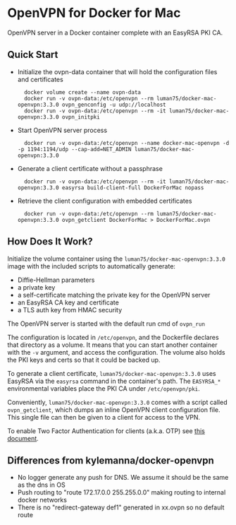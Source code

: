 # OpenVPN for Docker for Mac

OpenVPN server in a Docker container complete with an EasyRSA PKI CA.

## Quick Start


* Initialize the ovpn-data container that will hold the configuration files and certificates

        docker volume create --name ovpn-data
        docker run -v ovpn-data:/etc/openvpn --rm luman75/docker-mac-openvpn:3.3.0 ovpn_genconfig -u udp://localhost
        docker run -v ovpn-data:/etc/openvpn --rm -it luman75/docker-mac-openvpn:3.3.0 ovpn_initpki

* Start OpenVPN server process

        docker run -v ovpn-data:/etc/openvpn --name docker-mac-openvpn -d -p 1194:1194/udp --cap-add=NET_ADMIN luman75/docker-mac-openvpn:3.3.0

* Generate a client certificate without a passphrase

        docker run -v ovpn-data:/etc/openvpn --rm -it luman75/docker-mac-openvpn:3.3.0 easyrsa build-client-full DockerForMac nopass

* Retrieve the client configuration with embedded certificates

        docker run -v ovpn-data:/etc/openvpn --rm luman75/docker-mac-openvpn:3.3.0 ovpn_getclient DockerForMac > DockerForMac.ovpn


## How Does It Work?

Initialize the volume container using the `luman75/docker-mac-openvpn:3.3.0` image with the
included scripts to automatically generate:

- Diffie-Hellman parameters
- a private key
- a self-certificate matching the private key for the OpenVPN server
- an EasyRSA CA key and certificate
- a TLS auth key from HMAC security

The OpenVPN server is started with the default run cmd of `ovpn_run`

The configuration is located in `/etc/openvpn`, and the Dockerfile
declares that directory as a volume. It means that you can start another
container with the `-v` argument, and access the configuration.
The volume also holds the PKI keys and certs so that it could be backed up.

To generate a client certificate, `luman75/docker-mac-openvpn:3.3.0` uses EasyRSA via the
`easyrsa` command in the container's path.  The `EASYRSA_*` environmental
variables place the PKI CA under `/etc/openvpn/pki`.

Conveniently, `luman75/docker-mac-openvpn:3.3.0` comes with a script called `ovpn_getclient`,
which dumps an inline OpenVPN client configuration file.  This single file can
then be given to a client for access to the VPN.

To enable Two Factor Authentication for clients (a.k.a. OTP) see [this document](/docs/otp.md).

## Differences from kylemanna/docker-openvpn

* No logger generate any push for DNS. We assume it should be the same as the dns in OS
* Push routing to "route 172.17.0.0 255.255.0.0" making routing to internal docker networks 
* There is no "redirect-gateway def1" generated in xx.ovpn so no default route

